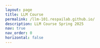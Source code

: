 ```yaml
---
layout: page
title: LLM Course
permalink: /llm-101.respailab.github.io/
description: LLM Course Spring 2025
nav: true
nav_order: 0
horizontal: false
---
```

